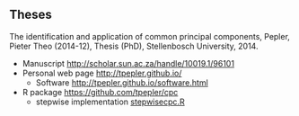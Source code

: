 ## Theses


The identification and application of common principal components, Pepler, Pieter Theo (2014-12), Thesis (PhD), Stellenbosch University, 2014.

* Manuscript http://scholar.sun.ac.za/handle/10019.1/96101
* Personal web page http://tpepler.github.io/
    * Software http://tpepler.github.io/software.html
* R package https://github.com/tpepler/cpc
    * stepwise implementation [stepwisecpc.R](https://github.com/tpepler/cpc/blob/master/R/stepwisecpc.R)
